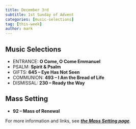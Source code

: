 ```yaml
---
title: December 3rd 
subtitle: 1st Sunday of Advent
categories: [music-selections]
tag: [this-week]
author: mark
---
```


## Music Selections

- ENTRANCE: **O Come, O Come Emmanuel**
- PSALM: **Spirit & Psalm**
- GIFTS: **645 – Eye Has Not Seen**
- COMMUNION: **493 – I Am the Bread of Life**
- DISMISSAL: **230 – Ready the Way**

## Mass Setting

- **92 – Mass of Renewal**

For more information and links, see _**[the Mass Setting page](/mass-setting/)**_.
